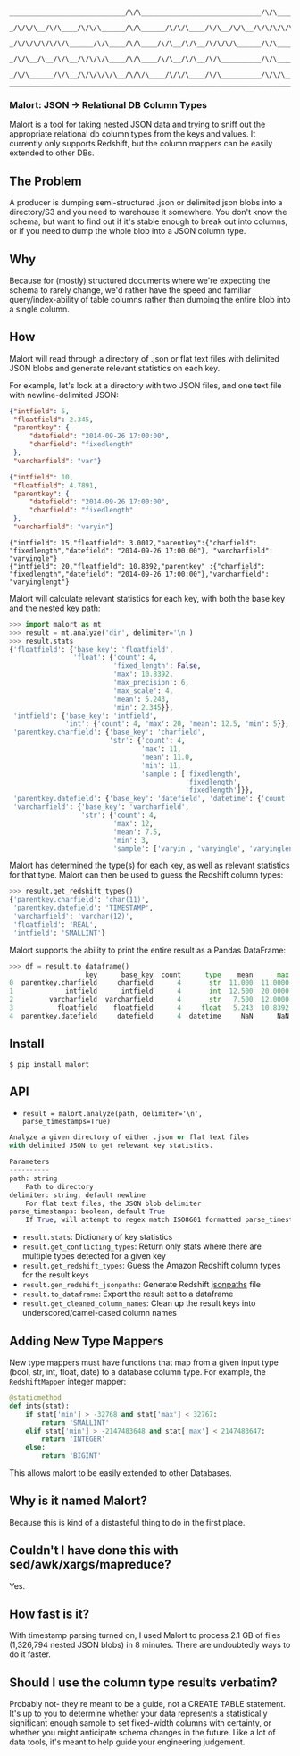 ```

     _____________________________/\/\______________________________/\/\_____
    _/\/\/\__/\/\____/\/\/\______/\/\______/\/\/\____/\/\__/\/\__/\/\/\/\/\_
   _/\/\/\/\/\/\/\______/\/\____/\/\____/\/\__/\/\__/\/\/\/\______/\/\_____
  _/\/\__/\__/\/\__/\/\/\/\____/\/\____/\/\__/\/\__/\/\__________/\/\_____
 _/\/\______/\/\__/\/\/\/\/\__/\/\/\____/\/\/\____/\/\__________/\/\/\___
________________________________________________________________________

```

### Malort: JSON -> Relational DB Column Types

Malort is a tool for taking nested JSON data and trying to sniff out the appropriate relational db column types from the keys and values. It currently only supports Redshift, but the column mappers can be easily extended to other DBs.

The Problem
-----------
A producer is dumping semi-structured .json or delimited json blobs into a directory/S3 and you need to warehouse it somewhere. You don't know the schema, but want to find out if it's stable enough to break out into columns, or if you need to dump the whole blob into a JSON column type.

Why
-----
Because for (mostly) structured documents where we're expecting the schema to rarely change, we'd rather have the speed and familiar query/index-ability of table columns rather than dumping the entire blob into a single column.

How
------
Malort will read through a directory of .json or flat text files with delimited JSON blobs and generate relevant statistics on each key.

For example, let's look at a directory with two JSON files, and one text file with newline-delimited JSON:
```json
{"intfield": 5,
 "floatfield": 2.345,
 "parentkey": {
     "datefield": "2014-09-26 17:00:00",
     "charfield": "fixedlength"
 },
 "varcharfield": "var"}

{"intfield": 10,
 "floatfield": 4.7891,
 "parentkey": {
     "datefield": "2014-09-26 17:00:00",
     "charfield": "fixedlength"
 },
 "varcharfield": "varyin"}
 ```

 ```
{"intfield": 15,"floatfield": 3.0012,"parentkey":{"charfield": "fixedlength","datefield": "2014-09-26 17:00:00"}, "varcharfield": "varyingle"}
{"intfield": 20,"floatfield": 10.8392,"parentkey" :{"charfield": "fixedlength","datefield": "2014-09-26 17:00:00"},"varcharfield": "varyinglengt"}
```

Malort will calculate relevant statistics for each key, with both the base key and the nested key path:
```python
>>> import malort as mt
>>> result = mt.analyze('dir', delimiter='\n')
>>> result.stats
{'floatfield': {'base_key': 'floatfield',
                'float': {'count': 4,
                          'fixed_length': False,
                          'max': 10.8392,
                          'max_precision': 6,
                          'max_scale': 4,
                          'mean': 5.243,
                          'min': 2.345}},
 'intfield': {'base_key': 'intfield',
              'int': {'count': 4, 'max': 20, 'mean': 12.5, 'min': 5}},
 'parentkey.charfield': {'base_key': 'charfield',
                         'str': {'count': 4,
                                 'max': 11,
                                 'mean': 11.0,
                                 'min': 11,
                                 'sample': ['fixedlength',
                                            'fixedlength',
                                            'fixedlength']}},
 'parentkey.datefield': {'base_key': 'datefield', 'datetime': {'count': 4}},
 'varcharfield': {'base_key': 'varcharfield',
                  'str': {'count': 4,
                          'max': 12,
                          'mean': 7.5,
                          'min': 3,
                          'sample': ['varyin', 'varyingle', 'varyinglengt']}}}
```

Malort has determined the type(s) for each key, as well as relevant statistics for that type. Malort can then be used to guess the Redshift column types:

```python
>>> result.get_redshift_types()
{'parentkey.charfield': 'char(11)',
 'parentkey.datefield': 'TIMESTAMP',
 'varcharfield': 'varchar(12)',
 'floatfield': 'REAL',
 'intfield': 'SMALLINT'}
 ```

Malort supports the ability to print the entire result as a Pandas DataFrame:
```python
>>> df = result.to_dataframe()
                   key      base_key  count      type    mean      max     min  max_precision  max_scale fixed_length                                   sample redshift_types
0  parentkey.charfield     charfield      4       str  11.000  11.0000  11.000            NaN        NaN         None  [fixedlength, fixedlength, fixedlength]       char(11)
1             intfield      intfield      4       int  12.500  20.0000   5.000            NaN        NaN         None                                     None       SMALLINT
2         varcharfield  varcharfield      4       str   7.500  12.0000   3.000            NaN        NaN         None                 [var, varyin, varyingle]    varchar(12)
3           floatfield    floatfield      4     float   5.243  10.8392   2.345              6          4        False                                     None           REAL
4  parentkey.datefield     datefield      4  datetime     NaN      NaN     NaN            NaN        NaN         None                                     None      TIMESTAMP
```

Install
-------
`$ pip install malort`

API
---
* `result = malort.analyze(path, delimiter='\n', parse_timestamps=True)`

```python
Analyze a given directory of either .json or flat text files
with delimited JSON to get relevant key statistics.

Parameters
----------
path: string
    Path to directory
delimiter: string, default newline
    For flat text files, the JSON blob delimiter
parse_timestamps: boolean, default True
    If True, will attempt to regex match ISO8601 formatted parse_timestamps
```

* `result.stats`: Dictionary of key statistics
* `result.get_conflicting_types`: Return only stats where there are multiple types detected for a given key
* `result.get_redshift_types`: Guess the Amazon Redshift column types for the result keys
* `result.gen_redshift_jsonpaths`: Generate Redshift [jsonpaths](http://docs.aws.amazon.com/redshift/latest/dg/r_COPY_command_examples.html#copy-from-json-examples-using-jsonpaths) file
* `result.to_dataframe`: Export the result set to a dataframe
* `result.get_cleaned_column_names`: Clean up the result keys into underscored/camel-cased column names

Adding New Type Mappers
-----------------------
New type mappers must have functions that map from a given input type (bool, str, int, float, date) to a database column type. For example, the `RedshiftMapper` integer mapper:
```python
@staticmethod
def ints(stat):
    if stat['min'] > -32768 and stat['max'] < 32767:
        return 'SMALLINT'
    elif stat['min'] > -2147483648 and stat['max'] < 2147483647:
        return 'INTEGER'
    else:
        return 'BIGINT'
```

This allows malort to be easily extended to other Databases.

Why is it named Malort?
-----------------------
Because this is kind of a distasteful thing to do in the first place.

Couldn't I have done this with sed/awk/xargs/mapreduce?
-------------------------------------------------------
Yes.

How fast is it?
---------------
With timestamp parsing turned on, I used Malort to process 2.1 GB of files (1,326,794 nested JSON blobs) in 8 minutes. There are undoubtedly ways to do it faster.

Should I use the column type results verbatim?
----------------------------------------------
Probably not- they're meant to be a guide, not a CREATE TABLE statement. It's up to you to determine whether your data represents a statistically significant enough sample to set fixed-width columns with certainty, or whether you might anticipate schema changes in the future. Like a lot of data tools, it's meant to help guide your engineering judgement.
